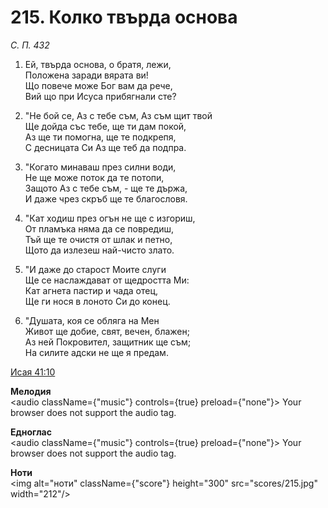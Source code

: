 # 215. Колко твърда основа

_С. П. 432_

1. Ей, твърда основа, о братя, лежи,  
Положена заради вярата ви!  
Що повече може Бог вам да рече,  
Вий що при Исуса прибягнали сте?

2. "Не бой се, Аз с тебе съм, Аз съм щит твой  
Ще дойда със тебе, ще ти дам покой,  
Аз ще ти помогна, ще те подкрепя,  
С десницата Си Аз ще теб да подпра.  

3. "Когато минаваш през силни води,  
Не ще може поток да те потопи,  
Защото Аз с тебе съм, - ще те държа,  
И даже чрез скръб ще те благословя.  

4. "Кат ходиш през огън не ще с изгориш,  
От пламъка няма да се повредиш,  
Тъй ще те очистя от шлак и петно,  
Щото да излезеш най-чисто злато.  

5. "И даже до старост Моите слуги  
Ще се наслаждават от щедростта Ми:  
Кат агнета пастир и чада отец,  
Ще ги нося в лоното Си до конец.  

6. "Душата, коя се обляга на Мен  
Живот ще добие, свят, вечен, блажен;  
Аз ней Покровител, защитник ще съм;  
На силите адски не ще я предам.

[Исая 41:10](http://biblia.bg/index.php?k=23&g=41&s=10)

**Мелодия**  
<audio className={"music"} controls={true} preload={"none"}>
    <source src="mp3/215.mp3" type="audio/mpeg"/>
    Your browser does not support the audio tag.
</audio>

**Едноглас**  
<audio className={"music"} controls={true} preload={"none"}>
    <source src="transp/215.mp3" type="audio/mpeg"/>
    Your browser does not support the audio tag.
</audio>

**Ноти**  
<img alt="ноти" className={"score"} height="300" src="scores/215.jpg" width="212"/>
